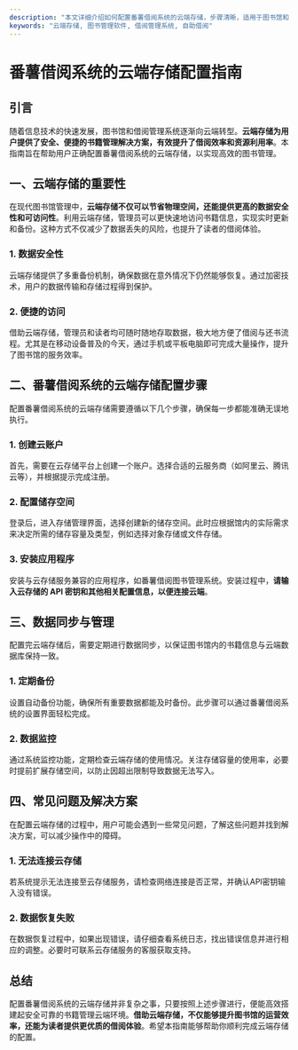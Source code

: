 ```yaml
---
description: "本文详细介绍如何配置番薯借阅系统的云端存储，步骤清晰，适用于图书馆和借阅管理人员。"
keywords: "云端存储, 图书管理软件, 借阅管理系统, 自助借阅"
---
```

# 番薯借阅系统的云端存储配置指南

## 引言

随着信息技术的快速发展，图书馆和借阅管理系统逐渐向云端转型。**云端存储为用户提供了安全、便捷的书籍管理解决方案，有效提升了借阅效率和资源利用率**。本指南旨在帮助用户正确配置番薯借阅系统的云端存储，以实现高效的图书管理。

## 一、云端存储的重要性

在现代图书馆管理中，**云端存储不仅可以节省物理空间，还能提供更高的数据安全性和可访问性**。利用云端存储，管理员可以更快速地访问书籍信息，实现实时更新和备份。这种方式不仅减少了数据丢失的风险，也提升了读者的借阅体验。

### 1. 数据安全性

云端存储提供了多重备份机制，确保数据在意外情况下仍然能够恢复。通过加密技术，用户的数据传输和存储过程得到保护。

### 2. 便捷的访问

借助云端存储，管理员和读者均可随时随地存取数据，极大地方便了借阅与还书流程。尤其是在移动设备普及的今天，通过手机或平板电脑即可完成大量操作，提升了图书馆的服务效率。

## 二、番薯借阅系统的云端存储配置步骤

配置番薯借阅系统的云端存储需要遵循以下几个步骤，确保每一步都能准确无误地执行。

### 1. 创建云账户

首先，需要在云存储平台上创建一个账户。选择合适的云服务商（如阿里云、腾讯云等），并根据提示完成注册。

### 2. 配置储存空间

登录后，进入存储管理界面，选择创建新的储存空间。此时应根据馆内的实际需求来决定所需的储存容量及类型，例如选择对象存储或文件存储。

### 3. 安装应用程序

安装与云存储服务兼容的应用程序，如番薯借阅图书管理系统。安装过程中，**请输入云存储的 API 密钥和其他相关配置信息，以便连接云端**。

## 三、数据同步与管理

配置完云端存储后，需要定期进行数据同步，以保证图书馆内的书籍信息与云端数据库保持一致。

### 1. 定期备份

设置自动备份功能，确保所有重要数据都能及时备份。此步骤可以通过番薯借阅系统的设置界面轻松完成。

### 2. 数据监控

通过系统监控功能，定期检查云端存储的使用情况。关注存储容量的使用率，必要时提前扩展存储空间，以防止因超出限制导致数据无法写入。

## 四、常见问题及解决方案

在配置云端存储的过程中，用户可能会遇到一些常见问题，了解这些问题并找到解决方案，可以减少操作中的障碍。

### 1. 无法连接云存储

若系统提示无法连接至云存储服务，请检查网络连接是否正常，并确认API密钥输入没有错误。

### 2. 数据恢复失败

在数据恢复过程中，如果出现错误，请仔细查看系统日志，找出错误信息并进行相应的调整。必要时可联系云存储服务的客服获取支持。

## 总结

配置番薯借阅系统的云端存储并非复杂之事，只要按照上述步骤进行，便能高效搭建起安全可靠的书籍管理云端环境。**借助云端存储，不仅能够提升图书馆的运营效率，还能为读者提供更优质的借阅体验**。希望本指南能够帮助你顺利完成云端存储的配置。
